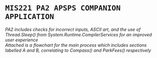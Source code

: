 ﻿# **`MIS221 PA2 APSPS COMPANION APPLICATION`**

*PA2 includes checks for incorrect inputs, ASCII art, and the use of Thread.Sleep() from System.Runtime.CompilerServices for an improved user experience*
<br>
*Attached is a flowchart for the main process which includes sections labelled A and B, correlating to Compass() and ParkFees() respectively*
